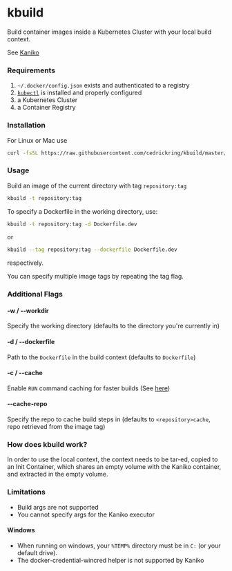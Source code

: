 # kbuild

Build container images inside a Kubernetes Cluster with your local build context.

See [Kaniko](https://github.com/GoogleContainerTools/kaniko)

### Requirements
1. `~/.docker/config.json` exists and authenticated to a registry
2. [`kubectl`](https://kubernetes.io/docs/tasks/tools/install-kubectl/#install-kubectl-binary-using-curl) is installed and properly configured 
3. a Kubernetes Cluster
4. a Container Registry

### Installation

For Linux or Mac use

```bash
curl -fsSL https://raw.githubusercontent.com/cedrickring/kbuild/master/scripts/get | bash
```

### Usage

Build an image of the current directory with tag `repository:tag`

```bash
kbuild -t repository:tag
````

To specify a Dockerfile in the working directory, use:

```bash
kbuild -t repository:tag -d Dockerfile.dev
```

or

```bash
kbuild --tag repository:tag --dockerfile Dockerfile.dev
```

respectively.

You can specify multiple image tags by repeating the tag flag.

### Additional Flags
 
#### -w / --workdir

Specify the working directory (defaults to the directory you're currently in)

#### -d / --dockerfile

Path to the `Dockerfile` in the build context (defaults to `Dockerfile`)

#### -c / --cache

Enable `RUN` command caching for faster builds (See [here](https://github.com/GoogleContainerTools/kaniko/blob/master/README.md#--cache))

#### --cache-repo

Specify the repo to cache build steps in (defaults to `<repository>cache`, repo retrieved from the image tag)

### How does kbuild work?

In order to use the local context, the context needs to be tar-ed, copied to an Init Container, which shares an
empty volume with the Kaniko container, and extracted in the empty volume. 

### Limitations

* Build args are not supported
* You cannot specify args for the Kaniko executor

#### Windows
* When running on windows, your `%TEMP%` directory must be in `C:` (or your default drive).
* The docker-credential-wincred helper is not supported by Kaniko